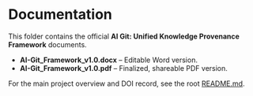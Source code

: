 # Documentation

This folder contains the official **AI Git: Unified Knowledge Provenance Framework** documents.

- **AI-Git_Framework_v1.0.docx** – Editable Word version.
- **AI-Git_Framework_v1.0.pdf** – Finalized, shareable PDF version.

For the main project overview and DOI record, see the root [README.md](../README.md).
